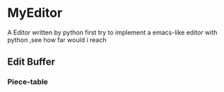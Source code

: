 MyEditor 
=========
A Editor written by python first
try to implement a emacs-like editor with python ,see how far would i reach

Edit Buffer 
---------
### Piece-table
